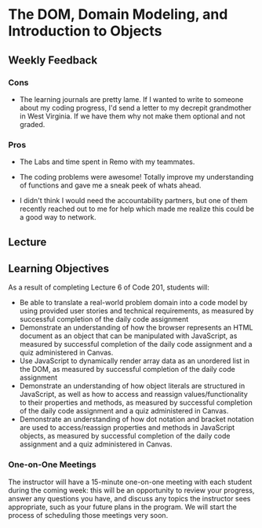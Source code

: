 # The DOM, Domain Modeling, and Introduction to Objects

<a id="top"></a>

## Weekly Feedback

### Cons

- The learning journals are pretty lame. If I wanted to write to someone about my coding progress, I'd send a letter to my decrepit grandmother in West Virginia.  If we have them why not make them optional and not graded.


### Pros

- The Labs and time spent in Remo with my teammates.

- The coding problems were awesome! Totally improve my understanding of functions and gave me a sneak peek of whats ahead. 

- I didn't think I would need the accountability partners, but one of them recently reached out to me for help which made me realize this could be a good way to network.


## Lecture

## Learning Objectives

As a result of completing Lecture 6 of Code 201, students will:

- Be able to translate a real-world problem domain into a code model by using provided user stories and technical requirements, as measured by successful completion of the daily code assignment
- Demonstrate an understanding of how the browser represents an HTML document as an object that can be manipulated with JavaScript, as measured by successful completion of the daily code assignment and a quiz administered in Canvas.
- Use JavaScript to dynamically render array data as an unordered list in the DOM, as measured by successful completion of the daily code assignment
- Demonstrate an understanding of how object literals are structured in JavaScript, as well as how to access and reassign values/functionality to their properties and methods, as measured by successful completion of the daily code assignment and a quiz administered in Canvas.
- Demonstrate an understanding of how dot notation and bracket notation are used to access/reassign properties and methods in JavaScript objects, as measured by successful completion of the daily code assignment and a quiz administered in Canvas.

### One-on-One Meetings

The instructor will have a 15-minute one-on-one meeting with each student during the coming week: this will be an opportunity to review your progress, answer any questions you have, and discuss any topics the instructor sees appropriate, such as your future plans in the program. We will start the process of scheduling those meetings very soon.
